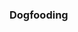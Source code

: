 <div id="title">

### Dogfooding
</div>

<div id="body">

<include src="what/container-inParent-asPanel.md" boilerplate />

</div>